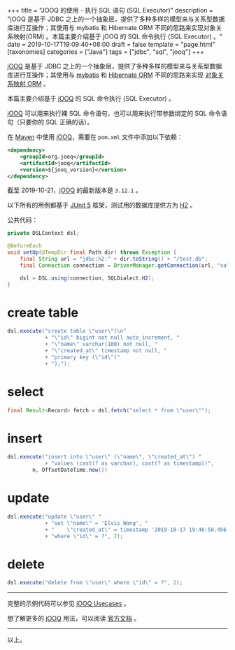 +++
title = "JOOQ 的使用 - 执行 SQL 语句 (SQL Executor)"
description = "jOOQ 是基于 JDBC 之上的一个抽象层，提供了多种多样的模型来与关系型数据库进行互操作；其使用与 mybatis 和 Hibernate ORM 不同的思路来实现对象关系映射(ORM) 。本篇主要介绍基于 jOOQ 的 SQL 命令执行 (SQL Executor) 。"
date = 2019-10-17T19:09:40+08:00
draft = false
template = "page.html"
[taxonomies]
categories =  ["Java"]
tags = ["jdbc", "sql", "jooq"]
+++

[jOOQ][jooq] 是基于 JDBC 之上的一个抽象层，提供了多种多样的模型来与关系型数据库进行互操作；其使用与 [mybatis](https://mybatis.org/mybatis-3/) 和 [Hibernate ORM](http://hibernate.org/orm/) 不同的思路来实现 [对象关系映射 ORM](https://en.wikipedia.org/wiki/Object-relational_mapping) 。

本篇主要介绍基于 [jOOQ][jooq] 的 SQL 命令执行 (SQL Executor) 。

<!-- more -->

[jOOQ][jooq] 可以用来执行裸 SQL 命令语句，也可以用来执行带参数绑定的 SQL 命令语句（只要你的 SQL 正确的话）。

在 [Maven](https://maven.apache.org/) 中使用 [jOOQ][jooq]，需要在 `pom.xml` 文件中添加以下依赖：

```xml
<dependency>
    <groupId>org.jooq</groupId>
    <artifactId>jooq</artifactId>
    <version>${jooq_version}</version>
</dependency>
```

截至 2019-10-21，[jOOQ][jooq] 的最新版本是 `3.12.1` 。

以下所有的用例都基于 [JUnit 5](https://junit.org/junit5/) 框架，测试用的数据库提供方为 [H2][h2] 。

公共代码：

```java
private DSLContext dsl;

@BeforeEach
void setUp(@TempDir final Path dir) throws Exception {
    final String url = "jdbc:h2:" + dir.toString() + "/test.db";
    final Connection connection = DriverManager.getConnection(url, "sa", "");

    dsl = DSL.using(connection, SQLDialect.H2);
}
```

# create table

```java
dsl.execute("create table \"user\"(\n"
            + "\"id\" bigint not null auto_increment, "
            + "\"name\" varchar(100) not null, "
            + "\"created_at\" timestamp not null, "
            + "primary key (\"id\")"
            + ");");
```

# select

```java
final Result<Record> fetch = dsl.fetch("select * from \"user\"");
```

# insert

```java
dsl.execute("insert into \"user\" (\"name\", \"created_at\") "
            + "values (cast(? as varchar), cast(? as timestamp))",
        n, OffsetDateTime.now())
```

# update

```java
dsl.execute("update \"user\" "
            + "set \"name\" = 'Elvis Wang', "
            + "    \"created_at\" = timestamp '2019-10-17 19:46:58.456' "
            + "where \"id\" = ?", 2);
```
# delete

```java
dsl.execute("delete from \"user\" where \"id\" = ?", 2);
```

---

完整的示例代码可以参见 [jOOQ Usecases](https://github.com/wbprime/java-mods/tree/master/jooq-usecases) 。

想了解更多的 [jOOQ][jooq] 用法，可以阅读 [官方文档][documentation] 。

---

以上。

[jooq]: https://www.jooq.org/ "jOOQ generates Java code from your database and lets you build type safe SQL queries through its fluent API."
[documentation]: https://www.jooq.org/learn/ "jOOQ Documentation"
[sql99]: https://en.wikipedia.org/wiki/SQL:1999 "SQL:1999"
[h2]: http://www.h2database.com/html/main.html "H2 Database Engine"
[hsqldb]: http://hsqldb.org "HSQLDB - 100% Java Database"
[mysql]: http://www.mysql.com "The world's most popular open source database"
[postgresql]: https://www.postgresql.org "PostgreSQL: The World's Most Advanced Open Source Relational Database"
